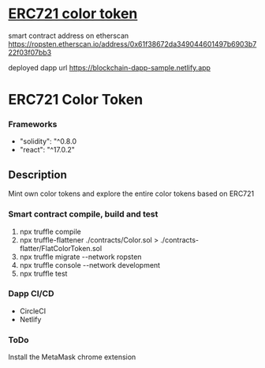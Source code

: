 <p align="center"><a href="https://blockchain-dapp-sample.netlify.app/" target="_blank"><h1>ERC721 color token</h1></a></p>

smart contract address on etherscan
https://ropsten.etherscan.io/address/0x61f38672da349044601497b6903b722f03f07bb3


deployed dapp url
https://blockchain-dapp-sample.netlify.app
# ERC721 Color Token

### Frameworks

* "solidity": "^0.8.0
* "react": "^17.0.2"

## Description

Mint own color tokens and explore the entire color tokens based on ERC721

### Smart contract compile, build and test

1. npx truffle compile
2. npx truffle-flattener ./contracts/Color.sol > ./contracts-flatter/FlatColorToken.sol
3. npx truffle migrate --network ropsten
4. npx truffle console --network development
5. npx truffle test
### Dapp CI/CD

* CircleCI
* Netlify

### ToDo

<p>Install the MetaMask chrome extension</p>

